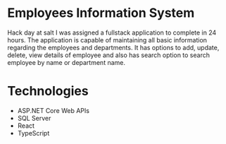 # Employees Information System

Hack day at salt I was assigned a fullstack application to complete in 24 hours. 
The application is capable of maintaining all basic information regarding the employees and departments. It has options to add, update, delete, view details of employee and also has search option to search employee by name or department name.

# Technologies
- ASP.NET Core Web APIs 
- SQL Server
- React
- TypeScript

